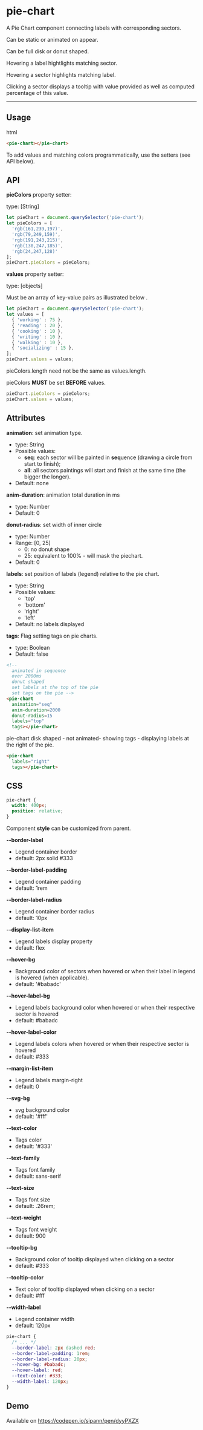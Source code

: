 # pie-chart

A Pie Chart component connecting labels with corresponding sectors.

Can be static or animated on appear.

Can be full disk or donut shaped.

Hovering a label hightlights matching sector.

Hovering a sector highlights matching label.

Clicking a sector displays a tooltip with value provided as well as computed percentage of this value.

___

## Usage

html
```html
<pie-chart></pie-chart>
```

To add values and matching colors programmatically, use the setters (see API below).


## API

**pieColors** property setter:

type: [String]

```js
let pieChart = document.querySelector('pie-chart');
let pieColors = [
  'rgb(161,239,197)', 
  'rgb(79,249,159)', 
  'rgb(191,243,215)', 
  'rgb(130,247,185)', 
  'rgb(24,247,128)'
];
pieChart.pieColors = pieColors;
```

**values** property setter:

type: [objects]

Must be an array of key-value pairs as illustrated below .

```js
let pieChart = document.querySelector('pie-chart');
let values = [
  { 'working' : 75 },
  { 'reading' : 20 },
  { 'cooking' : 10 },
  { 'writing' : 10 },
  { 'walking' : 10 },
  { 'socializing' : 15 },
];
pieChart.values = values;
```

pieColors.length need not be the same as values.length.

pieColors **MUST** be set **BEFORE** values.

```js
pieChart.pieColors = pieColors;
pieChart.values = values;
```


## Attributes

**animation**: set animation type.
* type: String
* Possible values:
  * **seq**: each sector will be painted in **seq**uence (drawing a circle from start to finish);
  * **all**: all sectors paintings will start and finish at the same time (the bigger the longer).
* Default: none

**anim-duration**: animation total duration in ms
* type: Number
* Default: 0

**donut-radius**: set width of inner circle 
* type: Number
* Range: [0, 25] 
  * 0: no donut shape
  * 25: equivalent to 100% - will mask the piechart.
* Default: 0

**labels**: set position of labels (legend) relative to the pie chart.
* type: String
* Possible values:
  * 'top'
  * 'bottom'
  * 'right'
  * 'left'
* Default: no labels displayed

**tags**: Flag setting tags on pie charts.
* type: Boolean
* Default: false

```html
<!--
  animated in sequence
  over 2000ms
  donut shaped
  set labels at the top of the pie
  set tags on the pie -->
<pie-chart
  animation="seq"
  anim-duration=2000
  donut-radius=15
  labels="top"
  tags></pie-chart>
```

pie-chart disk shaped - not animated- showing tags - displaying labels at the right of the pie.

```html
<pie-chart
  labels="right"
  tags></pie-chart>
```


## CSS

```css
pie-chart {
  width: 400px;
  position: relative;
}
```

Component **style** can be customized from parent.

**--border-label**
* Legend container border
* default: 2px solid #333

**--border-label-padding**
* Legend container padding
* default: 1rem

**--border-label-radius**
* Legend container border radius
* default: 10px

**--display-list-item**
* Legend labels display property
* default: flex

**--hover-bg**
* Background color of sectors when hovered or when their label in legend is hovered (when applicable).
* default: '#babadc'

**--hover-label-bg**
* Legend labels background color when hovered or when their respective sector is hovered
* default: #babadc

**--hover-label-color**
* Legend labels colors when hovered or when their respective sector is hovered
* default: #333

**--margin-list-item**
* Legend labels margin-right
* default: 0

**--svg-bg** 
* svg background color 
* default: '#fff'

**--text-color**
* Tags color
* default: '#333'

**--text-family**
* Tags font family
* default: sans-serif

**--text-size**
* Tags font size
* default: .26rem;

**--text-weight**
* Tags font weight
* default: 900

**--tooltip-bg**
* Background color of tooltip displayed when clicking on a sector
* default: #333

**--tooltip-color**
* Text color of tooltip displayed when clicking on a sector
* default: #fff

**--width-label**
* Legend container width
* default: 120px

```css
pie-chart {
  /* ... */
  --border-label: 2px dashed red;
  --border-label-padding: 1rem;
  --border-label-radius: 20px;
  --hover-bg: #babadc;
  --hover-label: red;
  --text-color: #333;
  --width-label: 120px;
}
```


## Demo
Available on https://codepen.io/sipann/pen/dyyPXZX
